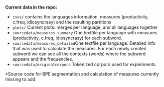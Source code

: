 
**Current data in the repo:**

 - `csvs/` contains the languages information, measures (productivity, c.freq, idiosyncrasy) and the resulting partitions
 - `plots/` Current plots: merges per language, and all languages together
 - `sourcedata/measures_summary` One textfile per language with measures (productivity, c.freq, idiosyncrasy) for each subword.
 - `sourcedata/measures_detailed`One textfile per language. Detailed info that was used to calculate the measures. For each newly created subword we can see all the contexts (words) where the subword appears and the frequencies.
 -  `sourcedata/originalcorpora` Tokenized corpora used for experiments. 

*Source code for BPE segmentation and calculation of measures currently missing to add
